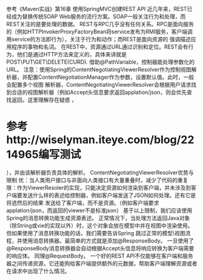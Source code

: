 参考《Maven实战》第16章 使用SpringMVC创建REST API
    近几年来，REST已经成为替换传统SOAP Web服务的流行方案。SOAP一般关注行为和处理，而REST关注的是要处理的数据。
    REST与RPC几乎没有任何关系。RPC是面向服务的（例如HTTPInvokerProxyFactoryBean将service发布为RMI服务，客户端调用service的方法即行为），关注于行为和动作；而REST是面向资源的
 强调描述应用程序的事物和名词。
    在REST中，资源通过URL通过识别和定位。REST会有行为，他们是通过HTTP方法来定义的，具体来讲就是POST\PUT\GET\DELETE(CURD).
    借助@PathVariable，控制器能处理参数化的URL。
    注意：使用Spring的ContentNegotiatingViewerResolver作为控制视图解析器，并配置ContentNegotiationManager作为参数，设置默认值。此时，一般会配置多个视图
 解析器，ContentNegotiatingViewerResolver会根据用户请求找到合适的视图解析器（例如Accept头信息要求返回applation/json，则会优先查找返回。这里理解存在疑惑
 ，<h1>参考http://wiselyman.iteye.com/blog/2214965编写测试</h1>），并由该解析器负责具体的解析。
    ContentNegotiatingViewerResolver优势与限制
    优：当人类用户接口与非面向人类接口有大量重叠时，减少了代码的重复
    限：作为ViewerResoler的实现，只能决定资源如何渲染到客户端，并未涉及到客户端要发送什么样的表述给控制器，例如客户端发送了JSON如何处理。还有它是将选然后的结果
 发送给了客户端，而不是资源。（例如客户端要求applation/json，而返回的viewer不是标准json）
    基于以上限制，我们应该使用Spring的消息转换功能生成资源表述。
    正常情况下，当处理方法返回Java对象（除String或vie的实现以外）时，这个对象会放在模型中并在视图中渲染使用。但如果使用了消息转换功能的话，我们需要告诉Spring
 跳过正常的模型\视图流程，并使用消息转换器。最简单的方式就是添加@ResponseBody。
    一旦使用了@ResponseBody消息转换器会自动根据Accept头信息将响应转换为客户端需要的响应体。
    同理@RequestBody。
    一个好的REST API不仅能够在客户端和服务器之间传递资源，它还能狗给客户端提供额外的元数据，帮助客户端理解资源或者在请求中出现了什么情况。
